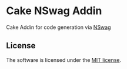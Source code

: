 # Cake NSwag Addin
Cake Addin for code generation via [NSwag](https://github.com/RicoSuter/NSwag)

## License
The software is licensed under the [MIT license](https://github.com/lukoerfer/cake-codegen-nswag/blob/master/LICENSE).